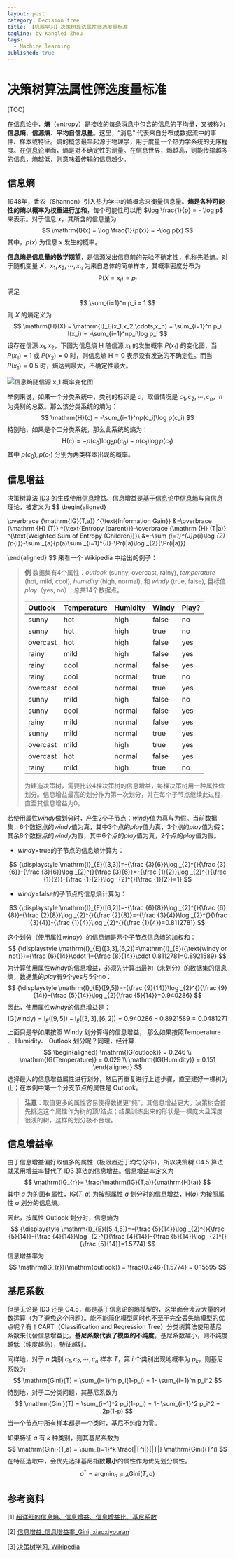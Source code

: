 ```yaml
---
layout: post
category: Decision tree
title: 【机器学习】决策树算法属性筛选度量标准
tagline: by Kanglei Zhou
tags: 
  - Machine learning
published: true
---
```


# 决策树算法属性筛选度量标准

[TOC]

在[信息论](https://zh.wikipedia.org/wiki/信息论)中，**熵**（entropy）是接收的每条消息中包含的信息的平均量，又被称为**信息熵**、**信源熵**、**平均自信息量**。这里，“消息” 代表来自分布或数据流中的事件、样本或特征。熵的概念最早起源于物理学，用于度量一个热力学系统的无序程度。在[信息论](https://zh.wikipedia.org/wiki/信息论)里面，熵是对不确定性的测量。在信息世界，熵越高，则能传输越多的信息，熵越低，则意味着传输的信息越少。

## 信息熵

1948年，香农（Shannon）引入热力学中的熵概念来衡量信息量。**熵是各种可能性的熵以概率为权重进行加和**，每个可能性可以用 $\log \frac{1}{p} = - \log p$ 来表示。对于信息 $x$，其所含的信息量为
$$
\mathrm{I}(x) = \log \frac{1}{p(x)} = -\log p(x)
$$
其中，$p(x)$ 为信息 $x$ 发生的概率。

**信息熵是信息量的数学期望**，是信源发出信息前的先验不确定性，也称先验熵。对于随机变量 $X$，$x_1,x_2,\cdots,x_n$ 为来自总体的简单样本，其概率密度分布为
$$
\mathrm{P}(X = x_i) = p_i
$$
满足
$$
\sum_{i=1}^n p_i = 1
$$
则 $X$ 的熵定义为
$$
\mathrm{H}(X) = \mathrm{I}_E(x_1,x_2,\cdots,x_n) =  \sum_{i=1}^n p_i I(x_i) =  -\sum_{i=1}^np_i\log p_i
$$
设存在信源 $x_1,x_2$，下图为信息熵 $\mathrm{H}$ 随信源 $x_1$ 的发生概率 $P(x_1)$ 的变化图，当 $P(x_1) = 1$ 或  $P(x_2) = 0$ 时，则信息熵 $\mathrm{H} = 0$ 表示没有发送的不确定性。而当 $P(x_1) = 0.5$ 时，熵达到最大，不确定性最大。

![信息熵随信源 $x_1$ 概率变化图](https://img-blog.csdnimg.cn/20191106160037119.png?x-oss-process=image/watermark,type_ZmFuZ3poZW5naGVpdGk,shadow_10,text_aHR0cHM6Ly9ibG9nLmNzZG4ubmV0L3Nub3dkcm9wdHVsaXA=,size_16,color_FFFFFF,t_70)

举例来说，如果一个分类系统中，类别的标识是 $c$，取值情况是 $c_1 , c_2 ,\cdots,c_n$，$n$ 为类别的总数。那么该分类系统的熵为：
$$
\mathrm{H}(c) = -\sum_{i=1}^np(c_i)\log p(c_i)
$$
特别地，如果是个二分类系统，那么此系统的熵为：
$$
\mathrm{H}(c) = -p(c_0)\log_2p(c_0) - p(c_1) \log p(c_1)
$$
其中 $p(c_0),p(c_1)$ 分别为两类样本出现的概率。

## 信息增益

决策树算法 [ID3](https://zh.wikipedia.org/w/index.php?title=ID3_algorithm&action=edit&redlink=1) 的生成使用[信息增益](https://zh.wikipedia.org/wiki/信息增益)。信息增益是基于[信息论](https://zh.wikipedia.org/wiki/信息论)中[信息熵](https://zh.wikipedia.org/wiki/信息熵)与[自信息](https://zh.wikipedia.org/wiki/自信息)理论，被定义为
$$
\begin{aligned}

\overbrace {\mathrm{IG}(T,a)} ^{\text{Information Gain}} &=\overbrace {\mathrm {H} (T)} ^{\text{Entropy (parent)}}-\overbrace {\mathrm {H} (T|a)} ^{\text{Weighted Sum of Entropy (Children)}}\\
&=-\sum _{i=1}^{J}p_{i}\log _{2}{p_{i}}-\sum _{a}{p(a)\sum _{i=1}^{J}-\Pr(i|a)\log _{2}{\Pr(i|a)}}

\end{aligned}
$$
来看一个 Wikipedia 中给出的例子：

> **例**	数据集有4个属性：*outlook* (sunny, overcast, rainy), *temperature* (hot, mild, cool), *humidity* (high, normal), 和 *windy* (true, false), 目标值*play*（yes, no）, 总共14个数据点。
>
> | **Outlook** | **Temperature** | **Humidity** | **Windy** | **Play?** |
> | :---------- | :-------------- | :----------- | :-------- | :-------- |
> | sunny       | hot             | high         | false     | no        |
> | sunny       | hot             | high         | true      | no        |
> | overcast    | hot             | high         | false     | yes       |
> | rainy       | mild            | high         | false     | yes       |
> | rainy       | cool            | normal       | false     | yes       |
> | rainy       | cool            | normal       | true      | no        |
> | overcast    | cool            | normal       | true      | yes       |
> | sunny       | mild            | high         | false     | no        |
> | sunny       | cool            | normal       | false     | yes       |
> | rainy       | mild            | normal       | false     | yes       |
> | sunny       | mild            | normal       | true      | yes       |
> | overcast    | mild            | high         | true      | yes       |
> | overcast    | hot             | normal       | false     | yes       |
> | rainy       | mild            | high         | true      | no        |
>
> 为建造决策树，需要比较4棵决策树的信息增益，每棵决策树用一种属性做划分。信息增益最高的划分作为第一次划分，并在每个子节点继续此过程，直至其信息增益为0。

若使用属性*windy*做划分时，产生2个子节点：*windy*值为真与为假。当前数据集，6个数据点的*windy*值为真，其中3个点的*play*值为真，3个点的*play*值为假；其余8个数据点的*windy*为假，其中6个点的*play*值为真，2个点的*play*值为假。 

- *windy*=true的子节点的信息熵计算为：

$$
{\displaystyle \mathrm{I}_{E}([3,3])=-{\frac {3}{6}}\log _{2}^{}{\frac {3}{6}}-{\frac {3}{6}}\log _{2}^{}{\frac {3}{6}}=-{\frac {1}{2}}\log _{2}^{}{\frac {1}{2}}-{\frac {1}{2}}\log _{2}^{}{\frac {1}{2}}=1}
$$

- *windy*=false的子节点的信息熵计算为：

$$
{\displaystyle \mathrm{I}_{E}([6,2])=-{\frac {6}{8}}\log _{2}^{}{\frac {6}{8}}-{\frac {2}{8}}\log _{2}^{}{\frac {2}{8}}=-{\frac {3}{4}}\log _{2}^{}{\frac {3}{4}}-{\frac {1}{4}}\log _{2}^{}{\frac {1}{4}}=0.8112781}
$$

这个划分（使用属性*windy*）的信息熵是两个子节点信息熵的加权和：
$$
{\displaystyle \mathrm{I}_{E}([3,3],[6,2])=\mathrm{I}_{E}({\text{windy or not}})={\frac {6}{14}}\cdot 1+{\frac {8}{14}}\cdot 0.8112781=0.8921589}
$$
为计算使用属性*windy*的信息增益，必须先计算出最初（未划分）的数据集的信息熵，数据集的*play*有9个yes与5个no：
$$
{\displaystyle \mathrm{I}_{E}([9,5])=-{\frac {9}{14}}\log _{2}^{}{\frac {9}{14}}-{\frac {5}{14}}\log _{2}{\frac {5}{14}}=0.940286}
$$
因此，使用属性*windy*的信息增益是：
$$
{\displaystyle \mathrm{IG}({\text{windy}})=\mathrm{I}_{E}([9,5])-\mathrm{I}_{E}([3,3],[6,2])=0.940286-0.8921589=0.0481271}
$$
上面只是举如果按照 Windy 划分算得的信息增益， 那么如果按照Temperature 、 Humidity、 Outlook 划分呢？同理，经计算
$$
\begin{aligned}
\mathrm{IG(outlook)} = 0.246 \\
\mathrm{IG(Temperature)} = 0.029 \\
\mathrm{IG(Humidity)} = 0.151
\end{aligned}
$$
选择最大的信息增益属性进行划分，然后再重复进行上述步骤，直至建好一棵树为止；在本例中第一个分支节点的属性是 Outlook。

> **注意**：取值更多的属性容易使得数据更“纯”，其信息增益更大。决策树会首先挑选这个属性作为树的顶/结点；结果训练出来的形状是一棵庞大且深度很浅的树，这样的划分极不合理。

## 信息增益率

由于信息增益偏好取值多的属性（极限趋近于均匀分布），所以决策树 C4.5 算法就采用增益率替代了 ID3 算法的信息增益。信息增益率定义为
$$
\mathrm{IG_{r}}= \frac{\mathrm{IG}(T,a)}{\mathrm{H}(a)}
$$
其中 $a$ 为的固有属性，$\mathrm{IG}(T,a)$ 为按照属性 $a$ 划分时的信息增益，$\mathrm{H}(a)$ 为按照属性 $a$ 划分的信息熵。

因此，按属性 Outlook 划分时，信息熵为
$$
{\displaystyle \mathrm{I}_{E}([5,4,5])=-{\frac {5}{14}}\log _{2}^{}{\frac {5}{14}}-{\frac {4}{14}}\log _{2}^{}{\frac {4}{14}}-{\frac {5}{14}}\log _{2}^{}{\frac {5}{14}}=1.5774}
$$
信息增益率为
$$
\mathrm{IG_{r}}(\mathrm{outlook}) = \frac{0.246}{1.5774} = 0.15595
$$

## 基尼系数

但是无论是 ID3 还是 C4.5，都是基于信息论的熵模型的，这里面会涉及大量的对数运算（为了避免这个问题）。能不能简化模型同时也不至于完全丢失熵模型的优点呢？有！CART（Classification and Regression Tree）分类树算法使用基尼系数来代替信息增益比，**基尼系数代表了模型的不纯度**，基尼系数越小，则不纯度越低（纯度越高），特征越好。

同样地，对于 $n$ 类别 $c_1,c_2,\cdots,c_n$ 样本 $T$，第 $i$ 个类别出现地概率为 $p_k$，则基尼系数为
$$
\mathrm{Gini}(T) = \sum_{i=1}^n p_i(1-p_i) = 1- \sum_{i=1}^n p_i^2
$$
特别地，对于二分类问题，其基尼系数为
$$
\mathrm{Gini}(T) = \sum_{i=1}^2 p_i(1-p_i) = 1- \sum_{i=1}^2 p_i^2 = 2p(1-p)
$$
当一个节点中所有样本都是一个类时，基尼不纯度为零。

如果特征 $a$ 有 $k$ 种类别，则其基尼系数为
$$
\mathrm{Gini}(T,a) = \sum_{i=1}^k \frac{|T^i|}{|T|} \mathrm{Gini}(T^i)
$$
在特征选取中，会优先选择基尼指数**最小**的属性作为优先划分属性。
$$
a^* = \mathop{\arg \min}_{a \in A} \mathrm{Gini}(T,a)
$$

## 参考资料

[1]	[超详细的信息熵、信息增益、信息增益比、基尼系数](https://blog.csdn.net/snowdroptulip/article/details/102935227)

[2]	[信息增益_信息增益率_Gini, xiaoxiyouran](https://xiaoxiyouran.xyz/blogger/docs/%E6%9C%BA%E5%99%A8%E5%AD%A6%E4%B9%A0/20180827%E4%BF%A1%E6%81%AF%E5%A2%9E%E7%9B%8A_%E4%BF%A1%E6%81%AF%E5%A2%9E%E7%9B%8A%E7%8E%87_Gini/20180827%E4%BF%A1%E6%81%AF%E5%A2%9E%E7%9B%8A_%E4%BF%A1%E6%81%AF%E5%A2%9E%E7%9B%8A%E7%8E%87_Gini.html)

[3]	[决策树学习, Wikipedia](https://zh.wikipedia.org/wiki/%E5%86%B3%E7%AD%96%E6%A0%91%E5%AD%A6%E4%B9%A0#%E4%BF%A1%E6%81%AF%E5%A2%9E%E7%9B%8A)


